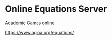 Online Equations Server
=======================

Academic Games online

https://www.agloa.org/equations/

